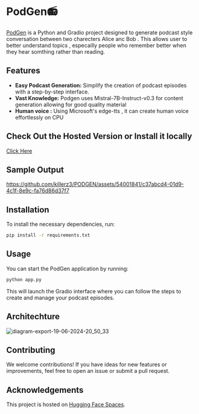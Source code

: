 
# PodGen📻

[PodGen](https://huggingface.co/spaces/killerz3/PodGen) is a Python and Gradio project designed to generate podcast style conversation between two charecters Alice anc Bob . This allows user to better understand topics , especailly people who remember better when they hear somthing rather than reading.

## Features

- **Easy Podcast Generation:** Simplify the creation of podcast episodes with a step-by-step interface.
- **Vast Knowledge:** Podgen uses Mistral-7B-Instruct-v0.3 for content generation allowing for good quality material
- **Human voice :** Using Microsoft's edge-tts , it can create human voice effortlessly on CPU

## Check Out the Hosted Version or Install it locally

[Click Here](https://huggingface.co/spaces/killerz3/PodGen)

## Sample Output


https://github.com/killerz3/PODGEN/assets/54001841/c37abcd4-01d9-4c1f-8e9c-fa76d86d37f7


## Installation

To install the necessary dependencies, run:

```bash
pip install -r requirements.txt
```

## Usage

You can start the PodGen application by running:

```bash
python app.py
```

This will launch the Gradio interface where you can follow the steps to create and manage your podcast episodes.

## Architechture

![diagram-export-19-06-2024-20_50_33](https://github.com/killerz3/PODGEN/assets/54001841/b248abd5-bd88-41ee-9c1c-2d5845cf0aa4)

## Contributing

We welcome contributions! If you have ideas for new features or improvements, feel free to open an issue or submit a pull request.


## Acknowledgements

This project is hosted on [Hugging Face Spaces](https://huggingface.co/spaces/killerz3/PodGen).
